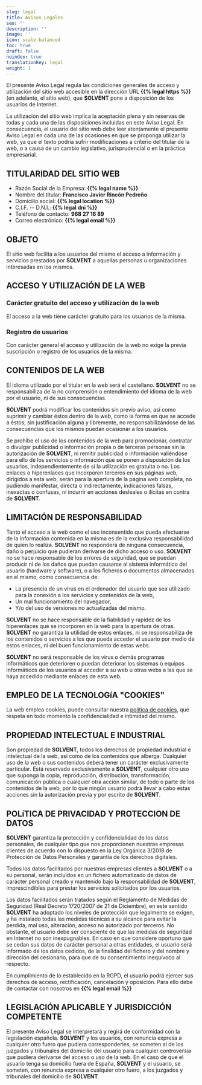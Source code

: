 ```yaml
---
slug: legal
title: Avisos Legales
seo: ''
description: ''
image: ''
icon: scale-balanced
toc: true
draft: false
noindex: true
translationKey: legal
weight: 1
---
```


El presente Aviso Legal regula las condiciones generales de acceso y utilización del sitio web accesible en la dirección URL **{{% legal https %}}** (en adelante, el sitio web), que **SOLVENT** pone a disposición de los usuarios de Internet.

La utilización del sitio web implica la aceptación plena y sin reservas de todas y cada una de las disposiciones incluidas en este Aviso Legal. En consecuencia, el usuario del sitio web debe leer atentamente el presente Aviso Legal en cada una de las ocasiones en que se proponga utilizar la web, ya que el texto podría sufrir modificaciones a criterio del titular de la web, o a causa de un cambio legislativo, jurisprudencial o en la práctica empresarial.

## TITULARIDAD DEL SITIO WEB

- Razón Social de la Empresa: **{{% legal name %}}**
- Nombre del titular: **Francisco Javier Rincón Pedreño**
- Domicilio social: **{{% legal location %}}**
- C.I.F. -- D.N.I.: **{{% legal dni %}}**
- Teléfono de contacto: **968 27 16 89**
- Correo electrónico: **{{% legal email %}}**

## OBJETO

El sitio web facilita a los usuarios del mismo el acceso a información y servicios prestados por **SOLVENT** a aquellas personas u organizaciones interesadas en los mismos.

## ACCESO Y UTILIZACIÓN DE LA WEB

### Carácter gratuito del acceso y utilización de la web

El acceso a la web tiene carácter gratuito para los usuarios de la misma.

### Registro de usuarios

Con carácter general el acceso y utilización de la web no exige la previa suscripción o registro de los usuarios de la misma.

## CONTENIDOS DE LA WEB

El idioma utilizado por el titular en la web será el castellano. **SOLVENT** no se responsabiliza de la no comprensión o entendimiento del idioma de la web por el usuario, ni de sus consecuencias.

**SOLVENT** podrá modificar los contenidos sin previo aviso, así como suprimir y cambiar éstos dentro de la web, como la forma en que se accede a éstos, sin justificación alguna y libremente, no responsabilizándose de las consecuencias que los mismos puedan ocasionar a los usuarios.

Se prohíbe el uso de los contenidos de la web para promocionar, contratar o divulgar publicidad o información propia o de terceras personas sin la autorización de **SOLVENT**, ni remitir publicidad o información valiéndose para ello de los servicios o información que se ponen a disposición de los usuarios, independientemente de si la utilización es gratuita o no.
Los enlaces o hiperenlaces que incorporen terceros en sus páginas web, dirigidos a esta web, serán para la apertura de la página web completa, no pudiendo manifestar, directa o indirectamente, indicaciones falsas, inexactas o confusas, ni incurrir en acciones desleales o ilícitas en contra de **SOLVENT**.

## LIMITACIÓN DE RESPONSABILIDAD

Tanto el acceso a la web como el uso inconsentido que pueda efectuarse de la información contenida en la misma es de la exclusiva responsabilidad de quien lo realiza. **SOLVENT** no responderá de ninguna consecuencia, daño o perjuicio que pudieran derivarse de dicho acceso o uso. **SOLVENT** no se hace responsable de los errores de seguridad, que se puedan producir ni de los daños que puedan causarse al sistema informático del usuario (hardware y software), o a los ficheros o documentos almacenados en el mismo, como consecuencia de:

- La presencia de un virus en el ordenador del usuario que sea utilizado para la conexión a los servicios y contenidos de la web,
- Un mal funcionamiento del navegador,
- Y/o del uso de versiones no actualizadas del mismo.

**SOLVENT** no se hace responsable de la fiabilidad y rapidez de los hiperenlaces que se incorporen en la web para la apertura de otras. **SOLVENT** no garantiza la utilidad de estos enlaces, ni se responsabiliza de los contenidos o servicios a los que pueda acceder el usuario por medio de estos enlaces, ni del buen funcionamiento de estas webs.

**SOLVENT** no será responsable de los virus o demás programas informáticos que deterioren o puedan deteriorar los sistemas o equipos informáticos de los usuarios al acceder a su web u otras webs a las que se haya accedido mediante enlaces de esta web.

## EMPLEO DE LA TECNOLOGíA "COOKIES"

La web emplea cookies, puede consultar nuestra [política de cookies](/cookies/), que respeta en todo momento la confidencialidad e intimidad del mismo.

## PROPIEDAD INTELECTUAL E INDUSTRIAL

Son propiedad de **SOLVENT**, todos los derechos de propiedad industrial e intelectual de la web, así como de los contenidos que alberga. Cualquier uso de la web o sus contenidos deberá tener un carácter exclusivamente particular. Está reservado exclusivamente a **SOLVENT**, cualquier otro uso que suponga la copia, reproducción, distribución, transformación, comunicación pública o cualquier otra acción similar, de todo o parte de los contenidos de la web, por lo que ningún usuario podrá llevar a cabo estas acciones sin la autorización previa y por escrito de **SOLVENT**.

## POLíTICA DE PRIVACIDAD Y PROTECCION DE DATOS

**SOLVENT** garantiza la protección y confidencialidad de los datos personales, de cualquier tipo que nos proporcionen nuestras empresas clientes de acuerdo con lo dispuesto en la Ley Orgánica 3/2018 de Protección de Datos Personales y garantía de los derechos digitales.

Todos los datos facilitados por nuestras empresas clientes a **SOLVENT** o a su personal, serán incluidos en un fichero automatizado de datos de carácter personal creado y mantenido bajo la responsabilidad de **SOLVENT**, imprescindibles para prestar los servicios solicitados por los usuarios.

Los datos facilitados serán tratados según el Reglamento de Medidas de Seguridad (Real Decreto 1720/2007 de 21 de Diciembre), en este sentido **SOLVENT** ha adoptado los niveles de protección que legalmente se exigen, y ha instalado todas las medidas técnicas a su alcance para evitar la perdida, mal uso, alteración, acceso no autorizado por terceros. No obstante, el usuario debe ser consciente de que las medidas de seguridad en Internet no son inexpugnables. En caso en que considere oportuno que se cedan sus datos de carácter personal a otras entidades, el usuario será informado de los datos cedidos, de la finalidad del fichero y del nombre y dirección del cesionario, para que de su consentimiento inequívoco al respecto.

En cumplimiento de lo establecido en la RGPD, el usuario podrá ejercer sus derechos de acceso, rectificación, cancelación y oposición. Para ello debe de contactar con nosotros en **{{% legal email %}}**

## LEGISLACIÓN APLICABLE Y JURISDICCIÓN COMPETENTE

El presente Aviso Legal se interpretará y regirá de conformidad con la legislación española. **SOLVENT** y los usuarios, con renuncia expresa a cualquier otro fuero que pudiera corresponderles, se someten al de los juzgados y tribunales del domicilio del usuario para cualquier controversia que pudiera derivarse del acceso o uso de la web. En el caso de que el usuario tenga su domicilio fuera de España, **SOLVENT** y el usuario, se someten, con renuncia expresa a cualquier otro fuero, a los juzgados y tribunales del domicilio de **SOLVENT**.
